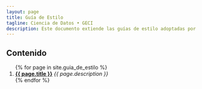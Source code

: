 ```yaml
---
layout: page
title: Guía de Estilo
tagline: Ciencia de Datos • GECI
description: Este documento extiende las guías de estilo adoptadas por el equipo de Ciencia de Datos de GECI
---
```


## Contenido

<ol>
  {% for page in site.guia_de_estilo %}
    <li>
      <b><a href="{{ page.url }}">{{ page.title }}</a></b>
      <i>{{ page.description }}</i>
    </li>
  {% endfor %}
</ol>
